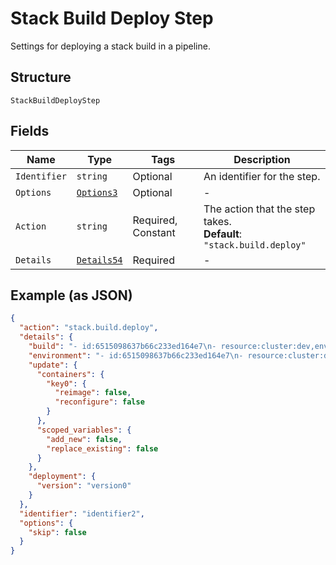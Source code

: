 
# Stack Build Deploy Step

Settings for deploying a stack build in a pipeline.

## Structure

`StackBuildDeployStep`

## Fields

| Name | Type | Tags | Description |
|  --- | --- | --- | --- |
| `Identifier` | `string` | Optional | An identifier for the step. |
| `Options` | [`Options3`](../../doc/models/options-3.md) | Optional | - |
| `Action` | `string` | Required, Constant | The action that the step takes.<br>**Default**: `"stack.build.deploy"` |
| `Details` | [`Details54`](../../doc/models/details-54.md) | Required | - |

## Example (as JSON)

```json
{
  "action": "stack.build.deploy",
  "details": {
    "build": "- id:6515098637b66c233ed164e7\n- resource:cluster:dev,env:demo,container:api\n- from:/image-create\n",
    "environment": "- id:6515098637b66c233ed164e7\n- resource:cluster:dev,env:demo,container:api\n- from:/image-create\n",
    "update": {
      "containers": {
        "key0": {
          "reimage": false,
          "reconfigure": false
        }
      },
      "scoped_variables": {
        "add_new": false,
        "replace_existing": false
      }
    },
    "deployment": {
      "version": "version0"
    }
  },
  "identifier": "identifier2",
  "options": {
    "skip": false
  }
}
```

